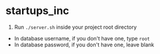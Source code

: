 # startups_inc
1. Run `./server.sh` inside your project root directory
* In database username, if you don't have one, type `root`
* In database password, if you don't have one, leave blank
